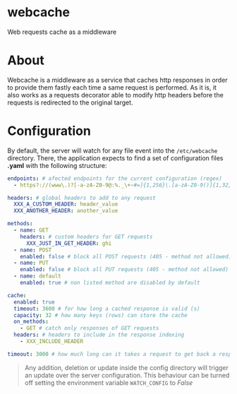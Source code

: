# webcache
Web requests cache as a middleware

# About
Webcache is a middleware as a service that caches http responses in order to provide them fastly each time a same request is performed. As it is, it also works as a requests decorator able to modify http headers before the requests is redirected to the original target. 

# Configuration
By default, the server will watch for any file event into the  `/etc/webcache` directory. There, the application expects to find a set of configuration files **.yaml** with the following structure:

``` yaml
endpoints: # afected endpoints for the current configuration (regex)
  - https?://(www\.)?[-a-zA-Z0-9@:%._\+~#=]{1,256}\.[a-zA-Z0-9()]{1,32}/?$

headers: # global headers to add to any request
  XXX_A_CUSTOM_HEADER: header_value
  XXX_ANOTHER_HEADER: another_value

methods:
  - name: GET
    headers: # custom headers for GET requests
      XXX_JUST_IN_GET_HEADER: ghi 
  - name: POST
    enabled: false # block all POST requests (405 - method not allowed)
  - name: PUT
    enabled: false # block all PUT requests (405 - method not allowed)
  - name: default
    enabled: true # non listed method are disabled by default

cache:
  enabled: true
  timeout: 3600 # for how long a cached response is valid (s)
  capacity: 32 # how many keys (rows) can store the cache
  on_methods:
    - GET # catch only responses of GET requests
  headers: # headers to include in the response indexing 
    - XXX_INCLUDE_HEADER

timeout: 3000 # how much long can it takes a request to get back a response (ms)
```

> Any addition, deletion or update inside the config directory will trigger an update over the server configuration. This behaviour can be turned off setting the environment variable `WATCH_CONFIG` to _False_